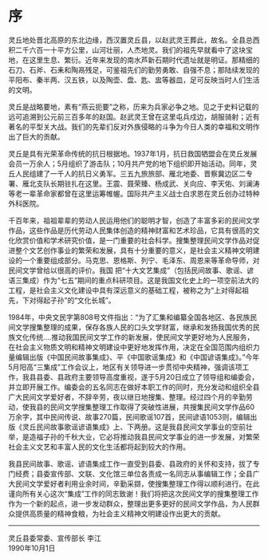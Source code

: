 # 序

灵丘地处晋北高原的东北边缘，西汉置灵丘县，以赵武灵王葬此，故名。全县总西积二千六百一十平方公里，山河壮丽，人杰地灵。我们的祖先早就看中了这块宝地，在这里生息、繁衍。近年来发现的南水芦新石期时代遗址就是明证。那精细的石刀、石斧、石耒和陶鬲残足，可鉴祖先们的勤劳勇敢、自强不息；那陆续发现的平阳布、秦半两、汉五铁，以及陶壶、盘、匙、盅等器皿，足可反映当时人们生活的文明。

灵丘是战略要地，素有“燕云扼要”之称，历来为兵家必争之地。见之于史料记载的远可追溯到公元前三百多年的赵国。赵武灵王曾在这里屯兵戍边，胡服骑射；近有著名的平型关大战。我们的先辈们反对外族侵略的斗争为今日人类的幸福和文明作出了巨大的贡献。

灵丘是具有光荣革命传统的抗日根据地。1937年1月，抗日救国牺盟会在灵丘发展会员一万余人；5月组织了游击队；10月共产党的地下组织即开始活动。同年，灵丘人民组建了一千人的抗日义勇军。三五九旅旅部、雁北地委、晋察冀边区二专署、雁北支队长期驻扎在这里。王震、聂荣臻、杨成武、关向应、李天佑、刘澜涛等老一辈革命家都曾在这里运筹帷幄。国际共产主义战士白求恩在灵丘创办过特种外科医院。

千百年来，祖祖辈辈的劳动人民运用他们的聪明才智，创造了丰富多彩的民间文学作品，这些作品是历代劳动人民集体创造的精神财富和艺术珍品，它具有很高的文化欣赏价值和学术研究价值，是一门重要的社会科学。搜集整理民间文学作品对促进整个文艺创作事业的繁荣和发展，具有十分重要的意义，是社会主义精神文明建设的一个重要组成部分。马克思、恩格斯、列宁、毛泽东、周恩来等革命导师，对民间文学曾给以很高的评价。我国
把“十大文艺集成”（包括民间故事、歌谣、谚语三集成）作为“七五”期间的重点科研项目。这是我国文化史上的一项空前法大的工程，是社会主义文化建设中具有深远意义的基础工程，被称之为“上对得起祖先，下对得起子孙”的“文化长城”。

1984年，中央文民字第808号文件指出：“为了汇集和编纂全国各地区、各民族民间文学搜集整理的成果，保存各族人民的口头文学财富，继承和发扬我国优秀的民族文化传统....推动我国民间文学工作的新发展，使民间文学更好地为人民服务，在社会主义物质文明和精神文明建设中更好地发挥作用，决定在全国范围内组织力量编辑出版《中国民间故事集成》、平《中国歌谣集成》和《中国谚语集成》。”今年5月阳高“三集成”工作会议上，地区有关领导进一步贯彻中央精神，强调该项工作，我县县委、县政府主要领导高度重视，遂于5月20日成立了领导组和编委会，并立即开展工作。编委会的五名同志在做好本职工作的同时，充分发动和组织全县广大民间文学爱好者，不辞辛劳，夜以继日地搜集、整理。经过四个月的辛勤劳动，使我县的民间文学搜集整理工作取得了突破性进展，共搜集民间文学作品60万余字，其中民间传说、故事270篇，民间歌谣107首，民间谚语1053则，编辑出版《灵丘民间故事歌谣谚语集成》上、下两册。这是我县民间文学事业的空前壮举，是造福子孙的千秋大业，它必将推动我县民间文学事业的进一步发展，对繁荣社会主义文艺和丰富人民的文化生活都将起到较大的作用。

我县民间故事、歌谣、谚语集成工作一直受到县委、县政府的关怀和支持，拔了专门经费；县委宣传部、文联、文化馆三单位各责成一名同志从事编辑工作；全县广大民间文学爱好者利用业余时间，辛勤采撷，使搜集整理工作得以顺利进行。在此谨向所有关心这次“集成”工作的同志致谢！我们将把这次民间文学的搜集整理工作作为一个新的起点，进一步发动群众，整理出更多更好的民间文学作品，为人民群众提供高质量的精神食粮，为社会主义精神文明建设作出更大的贡献。

---

灵丘县委常委、宣传部长   李江  
1990年10月1日
